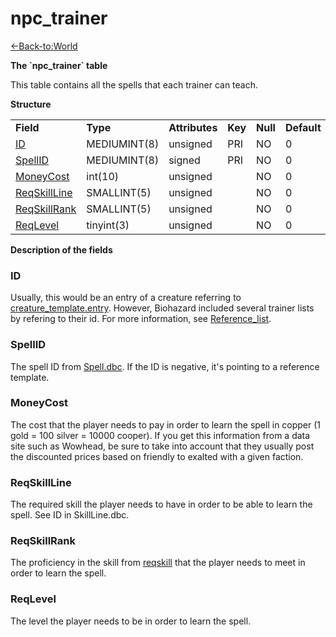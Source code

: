 # npc\_trainer

[<-Back-to:World](database-world.md)

**The \`npc\_trainer\` table**

This table contains all the spells that each trainer can teach.

**Structure**

|                                            |              |                |         |          |             |           |             |
|--------------------------------------------|--------------|----------------|---------|----------|-------------|-----------|-------------|
| **Field**                                  | **Type**     | **Attributes** | **Key** | **Null** | **Default** | **Extra** | **Comment** |
| [ID](#npc_trainer-entry)                   | MEDIUMINT(8) | unsigned       | PRI     | NO       | 0           |           |             |
| [SpellID](#npc_trainer-spell)              | MEDIUMINT(8) | signed         | PRI     | NO       | 0           |           |             |
| [MoneyCost](#npc_trainer-spellcost)        | int(10)      | unsigned       |         | NO       | 0           |           |             |
| [ReqSkillLine](#npc_trainer-reqskill)      | SMALLINT(5)  | unsigned       |         | NO       | 0           |           |             |
| [ReqSkillRank](#npc_trainer-reqskillvalue) | SMALLINT(5)  | unsigned       |         | NO       | 0           |           |             |
| [ReqLevel](#npc_trainer-reqlevel)          | tinyint(3)   | unsigned       |         | NO       | 0           |           |             |

**Description of the fields**

### ID

Usually, this would be an entry of a creature referring to [creature\_template.entry](creature_template#creature_template-entry). However, Biohazard included several trainer lists by refering to their id. For more information, see [Reference\_list](Trainer_reference).

### SpellID

The spell ID from [Spell.dbc](Spell). If the ID is negative, it's pointing to a reference template.

### MoneyCost

The cost that the player needs to pay in order to learn the spell in copper (1 gold = 100 silver = 10000 cooper). If you get this information from a data site such as Wowhead, be sure to take into account that they usually post the discounted prices based on friendly to exalted with a given faction.

### ReqSkillLine

The required skill the player needs to have in order to be able to learn the spell. See ID in SkillLine.dbc.

### ReqSkillRank

The proficiency in the skill from [reqskill](#npc_trainer-reqskill) that the player needs to meet in order to learn the spell.

### ReqLevel

The level the player needs to be in order to learn the spell.
